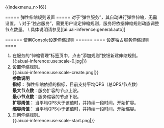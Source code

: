 {{indexmenu_n>16}}

===== 弹性伸缩规则设置 =====
对于“弹性服务”，其自动进行弹性伸缩，无需设置。 \\
对于“独占服务”，需要用户设定伸缩规则，服务将依据伸缩规则动态调整节点数量。 \\
具体说明请参见[[ai:uai-inference:general:auto]]


====== 使用Console设定伸缩规则 ======
==== 设定独占服务伸缩规则 ====
1.  在服务的“伸缩管理”标签页中，点击“添加规则”按钮新建伸缩规则。  
{{:ai:uai-inference:use:scale-0.jpg|}}  
2.  设置伸缩规则。  
{{:ai:uai-inference:use:scale-create.png|}}  
**参数说明**  
**指标**： 弹性伸缩依据的指标，目前支持平均QPS（总QPS/节点数）  
**最大节点数**：服务扩容的节点上限。  
**最小节点数**：服务缩容的节点下限。  
**扩容阈值**： 当平均QPS大于该值时，并持续一段时间，开始扩容。  
**缩容阈值**： 当平均QPS小于该值时，并持续一段时间，开始缩容。  
3. 启用伸缩规则。  
{{:ai:uai-inference:use:scale-start.png|}}  